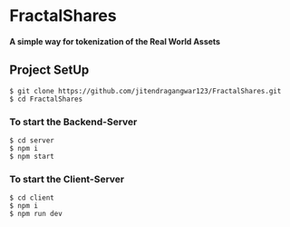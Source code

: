 # FractalShares
#### A simple way for tokenization of the Real World Assets

## Project SetUp

```shell
$ git clone https://github.com/jitendragangwar123/FractalShares.git
$ cd FractalShares
```
### To start the Backend-Server
```shell
$ cd server
$ npm i
$ npm start
```
### To start the Client-Server
```shell
$ cd client
$ npm i
$ npm run dev
```